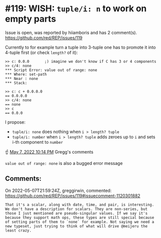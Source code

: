 
#119: WISH: `tuple/i: n` to work on empty parts
================================================================================
Issue is open, was reported by hiiamboris and has 2 comment(s).
<https://github.com/red/REP/issues/119>

Currently to for example turn a tuple into 3-tuple one has to promote it into 4-tuple first (or check `length?` of it):
```
>> c: 0.0.0       ;) imagine we don't know if C has 3 or 4 components
>> c/4: none
*** Script Error: value out of range: none
*** Where: set-path
*** Near : none
*** Stack:  

>> c: c + 0.0.0.0
== 0.0.0.0
>> c/4: none
== none
>> c
== 0.0.0
```
I propose:
- `tuple/i: none` does nothing when `i > length? tuple`
- `tuple/i: number` when `i > length? tuple` adds zeroes up to `i` and sets i-th component to `number`

:point_up: [May 7, 2022 10:14 PM](https://gitter.im/red/help?at=6276c50f949ae9400696529a) Gregg's comments

`value out of range: none` is also a bugged error message



Comments:
--------------------------------------------------------------------------------

On 2022-05-07T21:59:24Z, greggirwin, commented:
<https://github.com/red/REP/issues/119#issuecomment-1120301882>

    That it's a scalar, along with date, time, and pair, is interesting. We don't have a description for scalars. They are non-series, but those I just mentioned are pseudo-singular values. If we say it's because they support math ops, these types are still special because of setting parts of them to `none` for example. Not saying we need a new typeset, just trying to think of what will drive @meijeru the least crazy.

